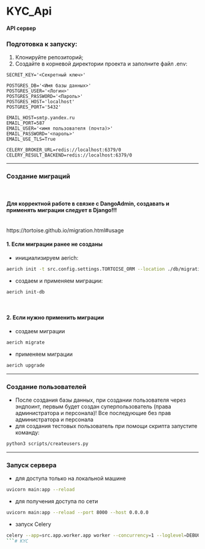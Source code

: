 # KYC_Api
<b>API сервер</b>
<h3>Подготовка к запуску:</h3>

1. Клонируйте репозиторий;</br>
2. Создайте в корневой директории проекта и заполните файл .env:</br>

```
SECRET_KEY='<Секретный ключ>'

POSTGRES_DB='<Имя базы данных>'
POSTGRES_USER='<Логин>'
POSTGRES_PASSWORD='<Пароль>'
POSTGRES_HOST='localhost'
POSTGRES_PORT='5432'

EMAIL_HOST=smtp.yandex.ru
EMAIL_PORT=587
EMAIL_USER='<имя пользователя (почта)>'
EMAIL_PASSWORD='<пароль>'
EMAIL_USE_TLS=True

CELERY_BROKER_URL=redis://localhost:6379/0
CELERY_RESULT_BACKEND=redis://localhost:6379/0
```
<hr>
<h3>Создание миграций</h3>
</br>
<h4><b>Для корректной работе в связке с DangoAdmin, создавать и применять миграции следует в Django!!!</b></h4>
</br>
https://tortoise.github.io/migration.html#usage
<h4>1. Если миграции ранее не созданы</h4>

- инициализируем aerich:

```bash
aerich init -t src.config.settings.TORTOISE_ORM --location ./db/migrations
```

- создаем и применяем миграции:

```bash
aerich init-db
```

</br>
<h4>2. Если нужно применить миграции</h4>

- создаем миграции

```bash
aerich migrate
```

- применяем миграции

```bash
aerich upgrade
```

<hr>
<h3>Создание пользователей</h3>

- После создания базы данных, при создании пользователя через эндпоинт, 
первым будет создан суперпользователь (права администратора и персонала)! 
Все последующие без прав администратора и персонала
- для создания тестовых пользователь при помощи скрипта запустите команду:

```bash
python3 scripts/createusers.py
```

<hr>
<h3>Запуск сервера</h3>

- для доступа только на локальной машине

```bash
uvicorn main:app --reload
```

- для получения доступа по сети

```bash
uvicorn main:app --reload --port 8000 --host 0.0.0.0
```

- запуск Celery

```bash
celery --app=src.app.worker.app worker --concurrency=1 --loglevel=DEBUG
```# KYC
